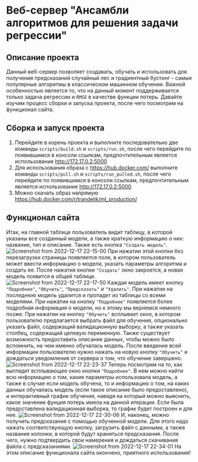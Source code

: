 # Веб-сервер "Ансамбли алгоритмов для решения задачи регрессии"

## Описание проекта

Данный веб-сервер позволяет создавать, обучать и использовать для получения предсказаний случайный лес и градиентный бустинг - самые популярные алгоритмы в классическом машинном обучении. Важной особенностью является то, что на данный момент поддерживается только задача регрессии и `RMSE` в качестве функции потерь. Давайте изучим процесс сборки и запуска проекта, после чего посмотрим на функционал сайта.

## Сборка и запуск проекта
1) Перейдите в корень проекта и выполните последовательно две команды `scripts/build.sh` и `scripts/run.sh`, после чего перейдите по появившимся в консоли ссылкам, предпочтительным является использование http://172.17.0.2:5000
2) Для использования образа с https://hub.docker.com/ выполните команды `scripts/pull.sh` и `scripts/run_pulled.sh`, после чего перейдите по появившимся в консоли ссылкам, предпочтительным является использование http://172.17.0.2:5000
3) Можно скачать образ напрямую https://hub.docker.com/r/trandelik/ml_production/

## Функционал cайта
Итак, на главной таблице пользователь видит таблицу, в которой указаны все созданный модели, а также краткую информацию о них: название, тип и описание. Также есть кнопка `"Создать модель"`.
![Screenshot from 2022-12-17 22-15-00](https://user-images.githubusercontent.com/42346736/208261076-769a6dba-4e03-4758-a2c1-20d996f28d06.png)
При нажатии этой кнопки без перезагрузки страницы появляется поле, в котором пользователь может ввести информацию о модели, указать параметры алгоритма и создать ее. После нажатия кнопки `"Создать"` окно закроется, а новая модель появится в общей таблице.
![Screenshot from 2022-12-17 22-17-50](https://user-images.githubusercontent.com/42346736/208261731-d01fafd6-9b88-4ff0-99b4-82288aaf038c.png)
Каждая модель имеет кнопку `"Подробнее"`, `"Обучить"`, `"Предсказать"` и `"Удалить"`. При нажатии на последнюю модель удалится и пропадет из таблицы со всеми моделями. При нажатии на кнопку `"Подробнее"` появляется более подробная информация о модели, но к этому мы вернемся немного позже. При нажатии на кнопку `"Обучить"` всплывает окно, в котором пользователю предлагается выбрать файл для обучения, опционально указать файл, содержащий валидационную выборку, а также указать столбец, содержащий целевую переменную. Также существует возможность предоставить описание данных, чтобы можно было вспомнить, на чем именно обучалась модель. После введение всей информации пользователю нужно нажать на новую кнопку `"Обучить"` и дождаться уведомления от сервера о том, что обучение завершено.
![Screenshot from 2022-12-17 22-23-37](https://user-images.githubusercontent.com/42346736/208262977-377dc505-6bb4-45a1-b1fa-a7971356b764.png)
Теперь посмотрим на то, как выглядит всплывающее окно кнопки `"Подробнее"`. В нем можно найти всю информацию о том, какие параметры использовала модель, а также в случае если модель обучена, то и информацию о том, на каких данных обучалась модель (если такое описание было предоставлено), и интерактивный график обучения, наведя на который можно выяснить, какое значение фунция потерь имела на данной итерации. Если была предоставлена валидационная выборка, то график будет построен и для нее.
![Screenshot from 2022-12-17 22-30-06](https://user-images.githubusercontent.com/42346736/208263281-4d97aed1-a485-4afc-98b6-ddb05a602556.png)
И, наконец, можно получить предсказания с помощью обученной модели. Для этого надо нажать соответствующую кнопку, загрузить файл с данными, а также название колонки, в которой будут храниться предсказания. После чего, нужно подтвердить свои намерения и дождаться скачивания файла с предсказаниями.
![Screenshot from 2022-12-17 22-34-01](https://user-images.githubusercontent.com/42346736/208263315-946140b2-7786-47cd-b5f0-3372e88d4ff8.png)
На этом описание функционала сайта окончено, приятного использования!
